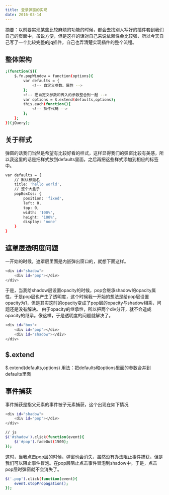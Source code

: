 ```yaml
---
title: 登录弹窗的实现
date: 2016-03-14
---
```

摘要：以前要实现某些比较麻烦的功能的时候，都会去找别人写好的插件套到我们自己的页面中，虽说方便，但是这样的话对自己来说依赖性会比较强，所以今天自己写了一个比较完整的jq插件，自己也弄清楚实现插件的整个流程。

## 整体架构
``` bash
;(function($){
	$.fn.popWindow = function(options){
		var defaults = {
			<!-- 自定义参数、属性 -->
		};
		<!-- 把自定义参数和传入的参数整合到一起 -->
		var options = $.extend(defaults,options);
		this.each(function(){
			<!-- 插件代码 -->
		};
	};
})(jQuery);
```

## 关于样式
弹窗的话我们当然是希望有比较好看的样式，这样显得我们的弹窗比较有美感，所以我这里的话是把样式放到defaults里面，之后再把这些样式添加到相应的标签中。
``` bash
var defaults = {
	// 默认标题名
	title: 'hello world',
	// 整个大盒子
	popBoxCss: {
		position: 'fixed',
		left: 0,
		top: 0,
		width: '100%',
		height: '100%',
		display: 'none'
	}
}
```

## 遮罩层透明度问题
一开始的时候，遮罩层里面是内嵌弹出窗口的，就想下面这样。
``` bash
<div id="shadow">
	<div id="pop"></div>
</div>
```
于是，当我给shadow层设置opacity的时候，pop会继承shadow的opacity属性，于是pop层也产生了透明度，这个时候我一开始的想法是给pop层设置opacity为1，但是其实这时的opacity变成了pop层的opacity与shadow相乘，问题还是没有解决。
由于opacity的继承性，所以把两个div分开，就不会造成opacity的继承。像这样，于是透明度的问题就解决了。
``` bash
<div id="box">
	<div id="pop"></div>
	<div id="shadow"></div>
</div>
```

## $.extend
$.extend(defaults,options)
用法：把defaults和options里面的参数合并到defaults里面

## 事件捕获
事件捕获是指父元素的事件被子元素捕获，这个出现在如下情况
``` bash
<div id="shadow">
	<div id="pop"></div>
</div>

// js
$('#shadow').click(function(event){
	$('#pop').fadeOut(1500);
});
```
这时，当我点击pop层的时候，弹窗也会消失，虽然没有办法阻止事件捕获，但是我们可以阻止事件冒泡。在pop层阻止点击事件冒泡到shadow中。于是，点击pop层时弹窗就不会消失了。
``` bash
$('.pop').click(function(event){
	event.stopPropagation();
});
```